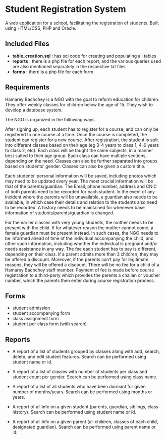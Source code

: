 # Student Registration System
A web application for a school, facilitating the registration of students. Built using HTML/CSS, PHP and Oracle.

## Included Files
- **table_creation.sql** : has sql code for creating and populating all tables
- **reports** : there is a php file for each report, and the various queries used are also mentioned separately in the respective txt files
- **forms** : there is a php file for each form

## Requirements
Hamarey Bachchey is a NGO with the goal to reform education for children. They offer weekly classes for children below the age of 15. They wish to develop a database system.

The NGO is organized in the following ways.

After signing up, each student has to register for a course, and can only be registered to one course at a time. Once the course is completed, the student can register for a new course. After registration, the student is split into different classes based on their age (eg 3-4 years to class 1, 4-6 years to class 2, etc). Each class will be taught the same subjects, in a manner best suited to their age group. Each class can have multiple sections, depending on the need. Classes can also be further separated into groups based on students’ gender. Classes can also be given a custom title.

Each students’ personal information will be saved, including photos which may need to be updated every year. The most crucial information will be that of the parents/guardian. The Email, phone number, address and CNIC of both parents need to be recorded for each student. In the event of any incident where the parents will be unavailable, a guardian also needs to be available, in which case their details and relation to the students also need to be recorded. A history needs to be maintained for whenever base information of students/parents/guardian is changed.

For the earlier classes with very young students, the mother needs to be present with the child. If for whatever reason the mother cannot come, a female guardian must be present instead. In such cases, the NGO needs to be informed ahead of time of the individual accompanying the child, and other such information, including whether the individual is pregnant and/or needs assistance in any way. The fee each student has to pay is different, depending on their class. If a parent admits more than 3 children, they may be offered a discount. Moreover, if the parents can’t pay for legitimate reasons, they will be offered a discount. There will be no fee for a child of a Hamarey Bachchey staff member. Payment of fee is made before course registration to a third-party which provides the parents a challan or voucher number, which the parents then enter during course registration process.

## Forms
- student admission
- student accompanying form
- class assignment form
- student per class form (with search)

## Reports
- A report of a list of students grouped by classes along with add, search, delete, and edit
student features. Search can be performed using student name or id.

-  A report of a list of classes with number of students per class and student count per gender.
Search can be performed using class name.

- A report of a list of all students who have been dormant for given number of months/years.
Search can be performed using months or years.

- A report of all info on a given student (parents, guardian, siblings, class history). Search can
be performed using student name or id.

- A report of all info on a given parent (all children, classes of each child, designated guardian).
Search can be performed using parent name or id.
